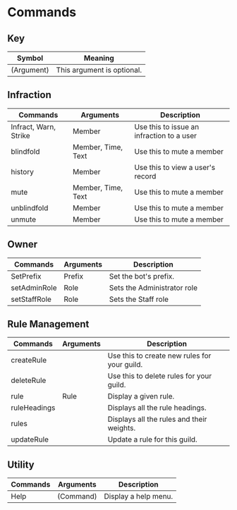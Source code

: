 # Commands

## Key
| Symbol     | Meaning                    |
| ---------- | -------------------------- |
| (Argument) | This argument is optional. |

## Infraction
| Commands              | Arguments          | Description                               |
| --------------------- | ------------------ | ----------------------------------------- |
| Infract, Warn, Strike | Member             | Use this to issue an infraction to a user |
| blindfold             | Member, Time, Text | Use this to mute a member                 |
| history               | Member             | Use this to view a user's record          |
| mute                  | Member, Time, Text | Use this to mute a member                 |
| unblindfold           | Member             | Use this to mute a member                 |
| unmute                | Member             | Use this to mute a member                 |

## Owner
| Commands     | Arguments | Description                   |
| ------------ | --------- | ----------------------------- |
| SetPrefix    | Prefix    | Set the bot's prefix.         |
| setAdminRole | Role      | Sets the Administrator role   |
| setStaffRole | Role      | Sets the Staff role           |

## Rule Management
| Commands     | Arguments | Description                                  |
| ------------ | --------- | -------------------------------------------- |
| createRule   | <none>    | Use this to create new rules for your guild. |
| deleteRule   | <none>    | Use this to delete rules for your guild.     |
| rule         | Rule      | Display a given rule.                        |
| ruleHeadings | <none>    | Displays all the rule headings.              |
| rules        | <none>    | Displays all the rules and their weights.    |
| updateRule   | <none>    | Update a rule for this guild.                |

## Utility
| Commands | Arguments | Description          |
| -------- | --------- | -------------------- |
| Help     | (Command) | Display a help menu. |

